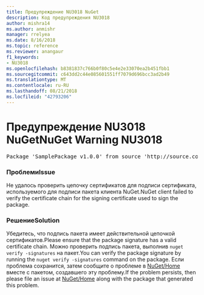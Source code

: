 ```yaml
---
title: Предупреждение NU3018 NuGet
description: Код предупреждения NU3018
author: mishra14
ms.author: anmishr
manager: rrelyea
ms.date: 8/16/2018
ms.topic: reference
ms.reviewer: anangaur
f1_keywords:
- NU3018
ms.openlocfilehash: b8381837c766b0f80c5e4e2e33070ea2b451fbb1
ms.sourcegitcommit: c643dd2c44e085601551ff7079d696bcc3ad2b49
ms.translationtype: MT
ms.contentlocale: ru-RU
ms.lasthandoff: 08/21/2018
ms.locfileid: "42793206"
---
```

# <a name="nuget-warning-nu3018"></a><span data-ttu-id="149b6-103">Предупреждение NU3018 NuGet</span><span class="sxs-lookup"><span data-stu-id="149b6-103">NuGet Warning NU3018</span></span>

<pre>Package 'SamplePackage v1.0.0' from source 'http://source.com/index.json': The primary signature found a chain building issue: A certificate chain processed, but terminated in a root certificate which is not trusted by the trust provider.</pre>

### <a name="issue"></a><span data-ttu-id="149b6-104">Проблеми</span><span class="sxs-lookup"><span data-stu-id="149b6-104">Issue</span></span>

<span data-ttu-id="149b6-105">Не удалось проверить цепочку сертификатов для подписи сертификата, используемого для подписи пакета клиента NuGet.</span><span class="sxs-lookup"><span data-stu-id="149b6-105">NuGet client failed to verify the certificate chain for the signing certificate used to sign the package.</span></span>


### <a name="solution"></a><span data-ttu-id="149b6-106">Решение</span><span class="sxs-lookup"><span data-stu-id="149b6-106">Solution</span></span>

<span data-ttu-id="149b6-107">Убедитесь, что подпись пакета имеет действительной цепочкой сертификатов.</span><span class="sxs-lookup"><span data-stu-id="149b6-107">Please ensure that the package signature has a valid certificate chain.</span></span> <span data-ttu-id="149b6-108">Можно проверить подпись пакета, выполнив `nuget verify -signatures` на пакет.</span><span class="sxs-lookup"><span data-stu-id="149b6-108">You can verify the package signature by running the `nuget verify -signatures` command on the package.</span></span> <span data-ttu-id="149b6-109">Если проблема сохранится, затем сообщите о проблеме в [NuGet/Home](https://github.com/NuGet/Home/issues) вместе с пакетом, создавшего эту проблему.</span><span class="sxs-lookup"><span data-stu-id="149b6-109">If the problem persists, then please file an issue at [NuGet/Home](https://github.com/NuGet/Home/issues) along with the package that generated this problem.</span></span>


